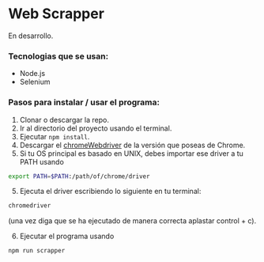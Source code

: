 # Web Scrapper

En desarrollo.

### Tecnologias que se usan:
* Node.js
* Selenium

### Pasos para instalar / usar el programa:

1) Clonar o descargar la repo.
2) Ir al directorio del proyecto usando el terminal.
3) Ejecutar ```npm install```.
4) Descargar el [chromeWebdriver](https://chromedriver.chromium.org/downloads) de la versión que poseas de Chrome.
4) Si tu OS principal es basado en UNIX, debes importar ese driver a tu PATH usando 
```bash
export PATH=$PATH:/path/of/chrome/driver
```
5) Ejecuta el driver escribiendo lo siguiente en tu terminal:
```bash
chromedriver
```
(una vez diga que se ha ejecutado de manera correcta aplastar control + c).

6) Ejecutar el programa usando  

```js
npm run scrapper
```

